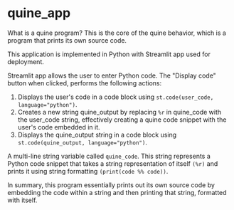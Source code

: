 # quine_app
What is a quine program?
This is the core of the quine behavior, which is a program that prints its own source code.

This application is implemented in Python with Streamlit app used for deployment.

Streamlit app allows the user to enter Python code.
The "Display code" button when clicked, performs the following actions:
1. Displays the user's code in a code block using `st.code(user_code, language="python")`.
2. Creates a new string quine_output by replacing `%r` in quine_code with the user_code string, effectively creating a quine code snippet with the user's code embedded in it.
3. Displays the quine_output string in a code block using `st.code(quine_output, language="python")`.


A multi-line string variable called `quine_code`. This string represents a Python code snippet that takes a string representation of itself `(%r)` and prints it using string formatting `(print(code %% code))`. 



In summary, this program essentially prints out its own source code by embedding the code within a string and then printing that string, formatted with itself.


